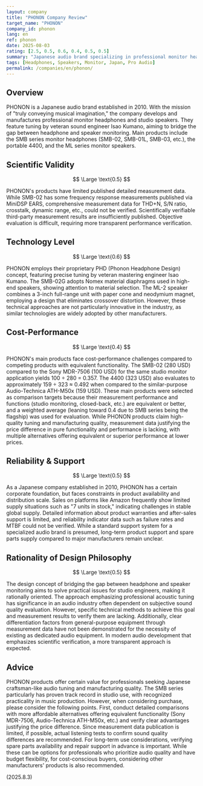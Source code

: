 ```yaml
---
layout: company
title: "PHONON Company Review"
target_name: "PHONON"
company_id: phonon
lang: en
ref: phonon
date: 2025-08-03
rating: [2.5, 0.5, 0.6, 0.4, 0.5, 0.5]
summary: "Japanese audio brand specializing in professional monitor headphones and speakers. Features tuning by veteran engineers but faces challenges in measurement data transparency and cost-performance."
tags: [Headphones, Speakers, Monitor, Japan, Pro Audio]
permalink: /companies/en/phonon/
---
```


## Overview

PHONON is a Japanese audio brand established in 2010. With the mission of "truly conveying musical imagination," the company develops and manufactures professional monitor headphones and studio speakers. They feature tuning by veteran sound engineer Isao Kumano, aiming to bridge the gap between headphone and speaker monitoring. Main products include the SMB series monitor headphones (SMB-02, SMB-01L, SMB-03, etc.), the portable 4400, and the ML series monitor speakers.

## Scientific Validity

$$ \Large \text{0.5} $$

PHONON's products have limited published detailed measurement data. While SMB-02 has some frequency response measurements published via MiniDSP EARS, comprehensive measurement data for THD+N, S/N ratio, crosstalk, dynamic range, etc., could not be verified. Scientifically verifiable third-party measurement results are insufficiently published. Objective evaluation is difficult, requiring more transparent performance verification.

## Technology Level

$$ \Large \text{0.6} $$

PHONON employs their proprietary PHD (Phonon Headphone Design) concept, featuring precise tuning by veteran mastering engineer Isao Kumano. The SMB-02G adopts Nomex material diaphragms used in high-end speakers, showing attention to material selection. The ML-2 speaker combines a 3-inch full-range unit with paper cone and neodymium magnet, employing a design that eliminates crossover distortion. However, these technical approaches are not particularly innovative in the industry, as similar technologies are widely adopted by other manufacturers.

## Cost-Performance

$$ \Large \text{0.4} $$

PHONON's main products face cost-performance challenges compared to competing products with equivalent functionality. The SMB-02 (280 USD) compared to the Sony MDR-7506 (100 USD) for the same studio monitor application yields 100 ÷ 280 = 0.357. The 4400 (323 USD) also evaluates to approximately 159 ÷ 323 ≈ 0.492 when compared to the similar-purpose Audio-Technica ATH-M50x (159 USD). These main products were selected as comparison targets because their measurement performance and functions (studio monitoring, closed-back, etc.) are equivalent or better, and a weighted average (leaning toward 0.4 due to SMB series being the flagship) was used for evaluation. While PHONON products claim high-quality tuning and manufacturing quality, measurement data justifying the price difference in pure functionality and performance is lacking, with multiple alternatives offering equivalent or superior performance at lower prices.

## Reliability & Support

$$ \Large \text{0.5} $$

As a Japanese company established in 2010, PHONON has a certain corporate foundation, but faces constraints in product availability and distribution scale. Sales on platforms like Amazon frequently show limited supply situations such as "7 units in stock," indicating challenges in stable global supply. Detailed information about product warranties and after-sales support is limited, and reliability indicator data such as failure rates and MTBF could not be verified. While a standard support system for a specialized audio brand is presumed, long-term product support and spare parts supply compared to major manufacturers remain unclear.

## Rationality of Design Philosophy

$$ \Large \text{0.5} $$

The design concept of bridging the gap between headphone and speaker monitoring aims to solve practical issues for studio engineers, making it rationally oriented. The approach emphasizing professional acoustic tuning has significance in an audio industry often dependent on subjective sound quality evaluation. However, specific technical methods to achieve this goal and measurement results to verify them are lacking. Additionally, clear differentiation factors from general-purpose equipment through measurement data have not been demonstrated for the necessity of existing as dedicated audio equipment. In modern audio development that emphasizes scientific verification, a more transparent approach is expected.

## Advice

PHONON products offer certain value for professionals seeking Japanese craftsman-like audio tuning and manufacturing quality. The SMB series particularly has proven track record in studio use, with recognized practicality in music production. However, when considering purchase, please consider the following points. First, conduct detailed comparisons with more affordable alternatives offering equivalent functionality (Sony MDR-7506, Audio-Technica ATH-M50x, etc.) and verify clear advantages justifying the price difference. Since measurement data publication is limited, if possible, actual listening tests to confirm sound quality differences are recommended. For long-term use considerations, verifying spare parts availability and repair support in advance is important. While these can be options for professionals who prioritize audio quality and have budget flexibility, for cost-conscious buyers, considering other manufacturers' products is also recommended.

(2025.8.3)
